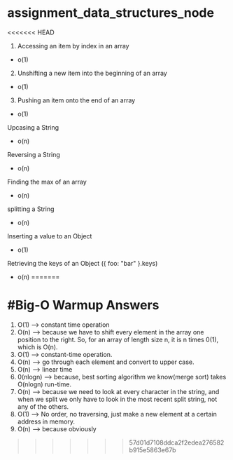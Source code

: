 # assignment_data_structures_node

<<<<<<< HEAD
1. Accessing an item by index in an array

* o(1)

2. Unshifting a new item into the beginning of an array

* o(1)

3. Pushing an item onto the end of an array

* o(1)

Upcasing a String

* o(n)

Reversing a String

* o(n)

Finding the max of an array

* o(n)

splitting a String

* o(n)

Inserting a value to an Object

* o(1)

Retrieving the keys of an Object ({ foo: "bar" }.keys)

* o(n)
=======
# #Big-O Warmup Answers

1. O(1) --> constant time operation
2. O(n) --> because we have to shift every element in the array one position to
   the right. So, for an array of length size n, it is n times 0(1), which is
   O(n).
3. O(1) --> constant-time operation.
4. O(n) --> go through each element and convert to upper case.
5. O(n) --> linear time
6. 0(nlogn) --> because, best sorting algorithm we know(merge sort) takes
   O(nlogn) run-time.
7. O(n) --> because we need to look at every character in the string, and when
   we split we only have to look in the most recent split string, not any of the
   others.
8. O(1) --> No order, no traversing, just make a new element at a certain
   address in memory.
9. O(n) --> because obviously
>>>>>>> 57d01d7108ddca2f2edea276582b915e5863e67b
